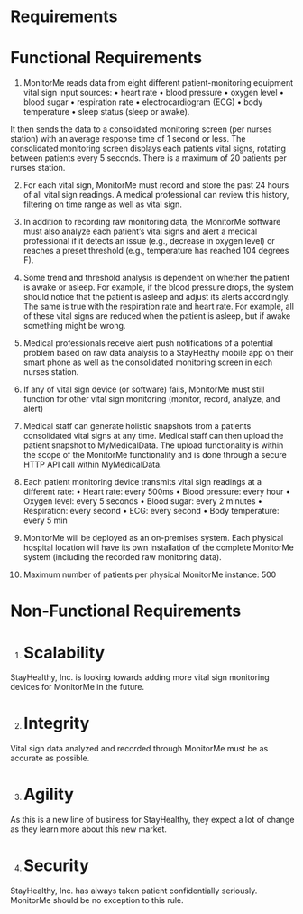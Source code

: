 # Requirements

# Functional Requirements
1. MonitorMe reads data from eight different patient-monitoring equipment vital sign input sources: 
    • heart rate
    • blood pressure
    • oxygen level
    • blood sugar
    • respiration rate
    • electrocardiogram (ECG)
    • body temperature 
    • sleep status (sleep or awake). 
    
It then sends the data to a consolidated monitoring screen (per nurses station) with an average response time of 1 second or less. The consolidated monitoring screen displays each patients vital signs, rotating between patients every 5 seconds. There is a maximum of 20 patients per nurses station.

2. For each vital sign, MonitorMe must record and store the past 24 hours of all vital sign readings. A medical professional can review this history, filtering on time range as well as vital sign.

3. In addition to recording raw monitoring data, the MonitorMe software must also analyze each patient’s vital signs and alert a medical professional if it detects an issue (e.g., decrease in oxygen level) or reaches a preset threshold (e.g., temperature has reached 104 degrees F).

4. Some trend and threshold analysis is dependent on whether the patient is awake or asleep. For example, if the blood pressure drops, the system should notice that the patient is asleep and adjust its alerts accordingly. The same is true with the respiration rate and heart rate. For example, all of these vital signs are reduced when the patient is asleep, but if awake something might be wrong.

5. Medical professionals receive alert push notifications of a potential problem based on raw data analysis to a StayHeathy mobile app on their smart phone as well as the consolidated monitoring screen in each nurses station.
 
6. If any of vital sign device (or software) fails, MonitorMe must still function for other vital sign monitoring (monitor, record, analyze, and alert)

7. Medical staff can generate holistic snapshots from a patients consolidated vital signs at any time. Medical staff can then upload the patient snapshot to MyMedicalData. The upload functionality is within the scope of the MonitorMe functionality and is done through a secure HTTP API call within MyMedicalData.

8. Each patient monitoring device transmits vital sign readings at a different rate:
    • Heart rate: every 500ms
    • Blood pressure: every hour
    • Oxygen level: every 5 seconds
    • Blood sugar: every 2 minutes
    • Respiration: every second
    • ECG: every second
    • Body temperature: every 5 min

9. MonitorMe will be deployed as an on-premises system. Each physical hospital location will have its own installation of the complete MonitorMe system (including the recorded raw monitoring data).

10. Maximum number of patients per physical MonitorMe instance: 500

# Non-Functional Requirements
1. # Scalability 
StayHealthy, Inc. is looking towards adding more vital sign monitoring devices for MonitorMe in the future.

2. # Integrity 
Vital sign data analyzed and recorded through MonitorMe must be as accurate as possible.

3. # Agility
As this is a new line of business for StayHealthy, they expect a lot of change as they learn more about this new market.

4. # Security
StayHealthy, Inc. has always taken patient confidentially seriously. MonitorMe should be no exception to this rule.